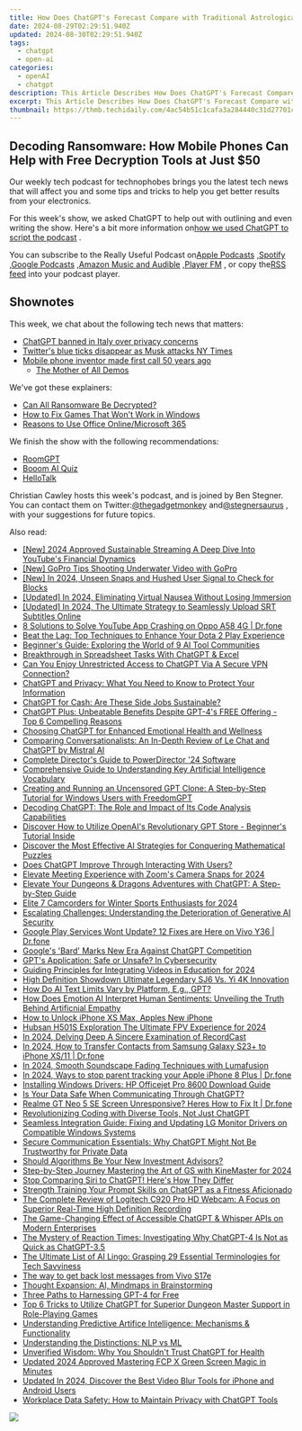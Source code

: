 ```yaml
---
title: How Does ChatGPT's Forecast Compare with Traditional Astrological Readings in Accuracy?
date: 2024-08-29T02:29:51.940Z
updated: 2024-08-30T02:29:51.940Z
tags:
  - chatgpt
  - open-ai
categories:
  - openAI
  - chatgpt
description: This Article Describes How Does ChatGPT's Forecast Compare with Traditional Astrological Readings in Accuracy?
excerpt: This Article Describes How Does ChatGPT's Forecast Compare with Traditional Astrological Readings in Accuracy?
thumbnail: https://thmb.techidaily.com/4ac54b51c1cafa3a284440c31d27701c82afd968d6a73268fe3b019a529c7811.jpg
---
```


## Decoding Ransomware: How Mobile Phones Can Help with Free Decryption Tools at Just $50

 Our weekly tech podcast for technophobes brings you the latest tech news that will affect you and some tips and tricks to help you get better results from your electronics.

 For this week's show, we asked ChatGPT to help out with outlining and even writing the show. Here's a bit more information on[how we used ChatGPT to script the podcast](https://www.makeuseof.com/i-used-chatgpt-to-script-a-podcast-heres-what-happened/) .

 You can subscribe to the Really Useful Podcast on[Apple Podcasts](https://podcasts.apple.com/gb/podcast/the-really-useful-podcast/id1437847131?mt=2) ,[Spotify](https://open.spotify.com/show/283gDxLd6OTNEpRq6tN7ha) ,[Google Podcasts](https://www.google.com/podcasts?feed=aHR0cHM6Ly9hbmNob3IuZm0vcy8zMWJlNDcwL3BvZGNhc3QvcnNz) ,[Amazon Music and Audible](https://music.amazon.co.uk/podcasts/20ab73d4-5da2-46c7-a17f-dc6eb39bdb48/The-Really-Useful-Podcast) ,[Player FM](https://player.fm/series/the-really-useful-podcast-2491856) , or copy the[RSS feed](https://feeds.transistor.fm/the-really-useful-podcast) into your podcast player.

## Shownotes

This week, we chat about the following tech news that matters:

* [ChatGPT banned in Italy over privacy concerns](https://www.bbc.co.uk/news/technology-65139406)
* [Twitter's blue ticks disappear as Musk attacks NY Times](https://www.bbc.co.uk/news/technology-65156216)
* [Mobile phone inventor made first call 50 years ago](https://www.bbc.co.uk/news/technology-65112048)  
  * [The Mother of All Demos](https://www.youtube.com/watch?v=B6rKUf9DWRI)

We've got these explainers:

* [Can All Ransomware Be Decrypted?](https://www.makeuseof.com/can-all-ransomware-be-decrypted/)
* [How to Fix Games That Won't Work in Windows](https://www.makeuseof.com/fix-games-not-working-windows/)
* [Reasons to Use Office Online/Microsoft 365](https://www.makeuseof.com/tag/dont-pay-word-5-reasons-use-office-online/)

We finish the show with the following recommendations:

* [RoomGPT](http://https://www.roomgpt.io/)
* [Booom AI Quiz](https://booom.ai/)
* [HelloTalk](https://www.hellotalk.com/?lang=en)

 Christian Cawley hosts this week's podcast, and is joined by Ben Stegner. You can contact them on Twitter:[@thegadgetmonkey](https://twitter.com/thegadgetmonkey) and[@stegnersaurus](https://twitter.com/stegnersaurus) , with your suggestions for future topics.


<ins class="adsbygoogle"
     style="display:block"
     data-ad-format="autorelaxed"
     data-ad-client="ca-pub-7571918770474297"
     data-ad-slot="1223367746"></ins>



<ins class="adsbygoogle"
     style="display:block"
     data-ad-client="ca-pub-7571918770474297"
     data-ad-slot="8358498916"
     data-ad-format="auto"
     data-full-width-responsive="true"></ins>

<span class="atpl-alsoreadstyle">Also read:</span>
<div><ul>
<li><a href="https://youtube-data.techidaily.com/024-approved-sustainable-streaming-a-deep-dive-into-youtubes-financial-dynamics/"><u>[New] 2024 Approved  Sustainable Streaming  A Deep Dive Into YouTube's Financial Dynamics</u></a></li>
<li><a href="https://extra-guidance.techidaily.com/new-gopro-tips-shooting-underwater-video-with-gopro/"><u>[New] GoPro Tips  Shooting Underwater Video with GoPro</u></a></li>
<li><a href="https://snapchat-videos.techidaily.com/new-in-2024-unseen-snaps-and-hushed-user-signal-to-check-for-blocks/"><u>[New] In 2024, Unseen Snaps and Hushed User  Signal to Check for Blocks</u></a></li>
<li><a href="https://fox-hovers.techidaily.com/updated-in-2024-eliminating-virtual-nausea-without-losing-immersion/"><u>[Updated] In 2024, Eliminating Virtual Nausea Without Losing Immersion</u></a></li>
<li><a href="https://fox-http.techidaily.com/updated-in-2024-the-ultimate-strategy-to-seamlessly-upload-srt-subtitles-online/"><u>[Updated] In 2024, The Ultimate Strategy to Seamlessly Upload SRT Subtitles Online</u></a></li>
<li><a href="https://howto.techidaily.com/8-solutions-to-solve-youtube-app-crashing-on-oppo-a58-4g-drfone-by-drfone-fix-android-problems-fix-android-problems/"><u>8 Solutions to Solve YouTube App Crashing on Oppo A58 4G | Dr.fone</u></a></li>
<li><a href="https://win-solutions.techidaily.com/beat-the-lag-top-techniques-to-enhance-your-dota-2-play-experience/"><u>Beat the Lag: Top Techniques to Enhance Your Dota 2 Play Experience</u></a></li>
<li><a href="https://tech-haven.techidaily.com/beginners-guide-exploring-the-world-of-9-ai-tool-communities/"><u>Beginner's Guide: Exploring the World of 9 AI Tool Communities</u></a></li>
<li><a href="https://tech-haven.techidaily.com/breakthrough-in-spreadsheet-tasks-with-chatgpt-and-excel/"><u>Breakthrough in Spreadsheet Tasks With ChatGPT & Excel</u></a></li>
<li><a href="https://tech-haven.techidaily.com/can-you-enjoy-unrestricted-access-to-chatgpt-via-a-secure-vpn-connection/"><u>Can You Enjoy Unrestricted Access to ChatGPT Via A Secure VPN Connection?</u></a></li>
<li><a href="https://tech-haven.techidaily.com/chatgpt-and-privacy-what-you-need-to-know-to-protect-your-information/"><u>ChatGPT and Privacy: What You Need to Know to Protect Your Information</u></a></li>
<li><a href="https://tech-haven.techidaily.com/chatgpt-for-cash-are-these-side-jobs-sustainable/"><u>ChatGPT for Cash: Are These Side Jobs Sustainable?</u></a></li>
<li><a href="https://tech-haven.techidaily.com/chatgpt-plus-unbeatable-benefits-despite-gpt-4s-free-offering-top-6-compelling-reasons/"><u>ChatGPT Plus: Unbeatable Benefits Despite GPT-4's FREE Offering - Top 6 Compelling Reasons</u></a></li>
<li><a href="https://tech-haven.techidaily.com/choosing-chatgpt-for-enhanced-emotional-health-and-wellness/"><u>Choosing ChatGPT for Enhanced Emotional Health and Wellness</u></a></li>
<li><a href="https://tech-haven.techidaily.com/comparing-conversationalists-an-in-depth-review-of-le-chat-and-chatgpt-by-mistral-ai/"><u>Comparing Conversationalists: An In-Depth Review of Le Chat and ChatGPT by Mistral AI</u></a></li>
<li><a href="https://extra-tips.techidaily.com/complete-directors-guide-to-powerdirector-24-software/"><u>Complete Director's Guide to PowerDirector '24 Software</u></a></li>
<li><a href="https://tech-haven.techidaily.com/comprehensive-guide-to-understanding-key-artificial-intelligence-vocabulary/"><u>Comprehensive Guide to Understanding Key Artificial Intelligence Vocabulary</u></a></li>
<li><a href="https://tech-haven.techidaily.com/creating-and-running-an-uncensored-gpt-clone-a-step-by-step-tutorial-for-windows-users-with-freedomgpt/"><u>Creating and Running an Uncensored GPT Clone: A Step-by-Step Tutorial for Windows Users with FreedomGPT</u></a></li>
<li><a href="https://tech-haven.techidaily.com/decoding-chatgpt-the-role-and-impact-of-its-code-analysis-capabilities/"><u>Decoding ChatGPT: The Role and Impact of Its Code Analysis Capabilities</u></a></li>
<li><a href="https://tech-haven.techidaily.com/discover-how-to-utilize-openais-revolutionary-gpt-store-beginners-tutorial-inside/"><u>Discover How to Utilize OpenAI's Revolutionary GPT Store - Beginner's Tutorial Inside</u></a></li>
<li><a href="https://tech-haven.techidaily.com/discover-the-most-effective-ai-strategies-for-conquering-mathematical-puzzles/"><u>Discover the Most Effective AI Strategies for Conquering Mathematical Puzzles</u></a></li>
<li><a href="https://tech-haven.techidaily.com/does-chatgpt-improve-through-interacting-with-users/"><u>Does ChatGPT Improve Through Interacting With Users?</u></a></li>
<li><a href="https://screen-video-capture.techidaily.com/elevate-meeting-experience-with-zooms-camera-snaps-for-2024/"><u>Elevate Meeting Experience with Zoom's Camera Snaps for 2024</u></a></li>
<li><a href="https://tech-haven.techidaily.com/elevate-your-dungeons-and-dragons-adventures-with-chatgpt-a-step-by-step-guide/"><u>Elevate Your Dungeons & Dragons Adventures with ChatGPT: A Step-by-Step Guide</u></a></li>
<li><a href="https://fox-access.techidaily.com/elite-7-camcorders-for-winter-sports-enthusiasts-for-2024/"><u>Elite 7 Camcorders for Winter Sports Enthusiasts for 2024</u></a></li>
<li><a href="https://tech-haven.techidaily.com/escalating-challenges-understanding-the-deterioration-of-generative-ai-security/"><u>Escalating Challenges: Understanding the Deterioration of Generative AI Security</u></a></li>
<li><a href="https://change-location.techidaily.com/google-play-services-wont-update-12-fixes-are-here-on-vivo-y36-drfone-by-drfone-fix-android-problems-fix-android-problems/"><u>Google Play Services Wont Update? 12 Fixes are Here on Vivo Y36 | Dr.fone</u></a></li>
<li><a href="https://tech-haven.techidaily.com/googles-bard-marks-new-era-against-chatgpt-competition/"><u>Google's 'Bard' Marks New Era Against ChatGPT Competition</u></a></li>
<li><a href="https://tech-haven.techidaily.com/gpts-application-safe-or-unsafe-in-cybersecurity/"><u>GPT's Application: Safe or Unsafe? In Cybersecurity</u></a></li>
<li><a href="https://some-techniques.techidaily.com/guiding-principles-for-integrating-videos-in-education-for-2024/"><u>Guiding Principles for Integrating Videos in Education for 2024</u></a></li>
<li><a href="https://extra-resources.techidaily.com/high-definition-showdown-ultimate-legendary-sj6-vs-yi-4k-innovation/"><u>High Definition Showdown  Ultimate Legendary SJ6 Vs. Yi 4K Innovation</u></a></li>
<li><a href="https://tech-haven.techidaily.com/how-do-ai-text-limits-vary-by-platform-eg-gpt/"><u>How Do AI Text Limits Vary by Platform, E.g., GPT?</u></a></li>
<li><a href="https://tech-haven.techidaily.com/how-does-emotion-ai-interpret-human-sentiments-unveiling-the-truth-behind-artificnial-empathy/"><u>How Does Emotion AI Interpret Human Sentiments: Unveiling the Truth Behind Artificnial Empathy</u></a></li>
<li><a href="https://ios-unlock.techidaily.com/how-to-unlock-iphone-xs-max-apples-new-iphone-by-drfone-ios/"><u>How to Unlock iPhone XS Max, Apples New iPhone</u></a></li>
<li><a href="https://some-techniques.techidaily.com/hubsan-h501s-exploration-the-ultimate-fpv-experience-for-2024/"><u>Hubsan H501S Exploration  The Ultimate FPV Experience for 2024</u></a></li>
<li><a href="https://video-capture.techidaily.com/in-2024-delving-deep-a-sincere-examination-of-recordcast/"><u>In 2024, Delving Deep  A Sincere Examination of RecordCast</u></a></li>
<li><a href="https://android-transfer.techidaily.com/in-2024-how-to-transfer-contacts-from-samsung-galaxy-s23plus-to-iphone-xs11-drfone-by-drfone-transfer-from-android-transfer-from-android/"><u>In 2024, How to Transfer Contacts from Samsung Galaxy S23+ to iPhone XS/11 | Dr.fone</u></a></li>
<li><a href="https://extra-guidance.techidaily.com/in-2024-smooth-soundscape-fading-techniques-with-lumafusion/"><u>In 2024, Smooth Soundscape  Fading Techniques with Lumafusion</u></a></li>
<li><a href="https://ios-location-track.techidaily.com/in-2024-ways-to-stop-parent-tracking-your-apple-iphone-8-plus-drfone-by-drfone-virtual-ios/"><u>In 2024, Ways to stop parent tracking your Apple iPhone 8 Plus | Dr.fone</u></a></li>
<li><a href="https://hardware-help.techidaily.com/installing-windows-drivers-hp-officejet-pro-8600-download-guide/"><u>Installing Windows Drivers: HP Officejet Pro 8600 Download Guide</u></a></li>
<li><a href="https://tech-haven.techidaily.com/is-your-data-safe-when-communicating-through-chatgpt/"><u>Is Your Data Safe When Communicating Through ChatGPT?</u></a></li>
<li><a href="https://howto.techidaily.com/realme-gt-neo-5-se-screen-unresponsive-heres-how-to-fix-it-drfone-by-drfone-fix-android-problems-fix-android-problems/"><u>Realme GT Neo 5 SE Screen Unresponsive? Heres How to Fix It | Dr.fone</u></a></li>
<li><a href="https://tech-haven.techidaily.com/revolutionizing-coding-with-diverse-tools-not-just-chatgpt/"><u>Revolutionizing Coding with Diverse Tools, Not Just ChatGPT</u></a></li>
<li><a href="https://hardware-updates.techidaily.com/seamless-integration-guide-fixing-and-updating-lg-monitor-drivers-on-compatible-windows-systems/"><u>Seamless Integration Guide: Fixing and Updating LG Monitor Drivers on Compatible Windows Systems</u></a></li>
<li><a href="https://tech-haven.techidaily.com/secure-communication-essentials-why-chatgpt-might-not-be-trustworthy-for-private-data/"><u>Secure Communication Essentials: Why ChatGPT Might Not Be Trustworthy for Private Data</u></a></li>
<li><a href="https://tech-haven.techidaily.com/should-algorithms-be-your-new-investment-advisors/"><u>Should Algorithms Be Your New Investment Advisors?</u></a></li>
<li><a href="https://extra-approaches.techidaily.com/step-by-step-journey-mastering-the-art-of-gs-with-kinemaster-for-2024/"><u>Step-by-Step Journey  Mastering the Art of GS with KineMaster for 2024</u></a></li>
<li><a href="https://tech-haven.techidaily.com/stop-comparing-siri-to-chatgpt-heres-how-they-differ/"><u>Stop Comparing Siri to ChatGPT! Here's How They Differ</u></a></li>
<li><a href="https://tech-haven.techidaily.com/strength-training-your-prompt-skills-on-chatgpt-as-a-fitness-aficionado/"><u>Strength Training Your Prompt Skills on ChatGPT as a Fitness Aficionado</u></a></li>
<li><a href="https://buynow-tips.techidaily.com/the-complete-review-of-logitech-c920-pro-hd-webcam-a-focus-on-superior-real-time-high-definition-recording/"><u>The Complete Review of Logitech C920 Pro HD Webcam: A Focus on Superior Real-Time High Definition Recording</u></a></li>
<li><a href="https://tech-haven.techidaily.com/the-game-changing-effect-of-accessible-chatgpt-and-whisper-apis-on-modern-enterprises/"><u>The Game-Changing Effect of Accessible ChatGPT & Whisper APIs on Modern Enterprises</u></a></li>
<li><a href="https://tech-haven.techidaily.com/the-mystery-of-reaction-times-investigating-why-chatgpt-4-is-not-as-quick-as-chatgpt-35/"><u>The Mystery of Reaction Times: Investigating Why ChatGPT-4 Is Not as Quick as ChatGPT-3.5</u></a></li>
<li><a href="https://tech-haven.techidaily.com/the-ultimate-list-of-ai-lingo-grasping-29-essential-terminologies-for-tech-savviness/"><u>The Ultimate List of AI Lingo: Grasping 29 Essential Terminologies for Tech Savviness</u></a></li>
<li><a href="https://techidaily.com/the-way-to-get-back-lost-messages-from-vivo-s17e-by-fonelab-android-recover-messages/"><u>The way to get back lost messages from Vivo S17e</u></a></li>
<li><a href="https://tech-haven.techidaily.com/thought-expansion-ai-mindmaps-in-brainstorming/"><u>Thought Expansion: AI, Mindmaps in Brainstorming</u></a></li>
<li><a href="https://tech-haven.techidaily.com/three-paths-to-harnessing-gpt-4-for-free/"><u>Three Paths to Harnessing GPT-4 for Free</u></a></li>
<li><a href="https://tech-haven.techidaily.com/top-6-tricks-to-utilize-chatgpt-for-superior-dungeon-master-support-in-role-playing-games/"><u>Top 6 Tricks to Utilize ChatGPT for Superior Dungeon Master Support in Role-Playing Games</u></a></li>
<li><a href="https://tech-haven.techidaily.com/understanding-predictive-artifice-intelligence-mechanisms-and-functionality/"><u>Understanding Predictive Artifice Intelligence: Mechanisms & Functionality</u></a></li>
<li><a href="https://tech-haven.techidaily.com/understanding-the-distinctions-nlp-vs-ml/"><u>Understanding the Distinctions: NLP vs ML</u></a></li>
<li><a href="https://tech-haven.techidaily.com/unverified-wisdom-why-you-shouldnt-trust-chatgpt-for-health/"><u>Unverified Wisdom: Why You Shouldn't Trust ChatGPT for Health</u></a></li>
<li><a href="https://smart-video-creator.techidaily.com/updated-2024-approved-mastering-fcp-x-green-screen-magic-in-minutes/"><u>Updated 2024 Approved Mastering FCP X Green Screen Magic in Minutes</u></a></li>
<li><a href="https://smart-video-editing.techidaily.com/updated-in-2024-discover-the-best-video-blur-tools-for-iphone-and-android-users/"><u>Updated In 2024, Discover the Best Video Blur Tools for iPhone and Android Users</u></a></li>
<li><a href="https://tech-haven.techidaily.com/workplace-data-safety-how-to-maintain-privacy-with-chatgpt-tools/"><u>Workplace Data Safety: How to Maintain Privacy with ChatGPT Tools</u></a></li>
</ul></div>

<!-- affiliate ads begin -->
<a href="https://store.revouninstaller.com/order/checkout.php?PRODS=28010250&QTY=1&AFFILIATE=108875&CART=1"><img src="https://secure.avangate.com/images/merchant/4282ec8de8c9be897e7aff4aa231b1a4/336__280a.jpg" border="0"></a>
<!-- affiliate ads end -->